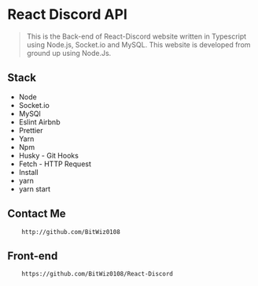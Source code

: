 # React Discord API

> This is the Back-end of React-Discord website written in Typescript using Node.js, Socket.io and MySQL.
This website is developed from ground up using Node.Js.

## Stack
- Node
- Socket.io
- MySQl
- Eslint Airbnb
- Prettier
- Yarn
- Npm
- Husky - Git Hooks
- Fetch - HTTP Request
- Install
- yarn
- yarn start

## Contact Me

        http://github.com/BitWiz0108

## Front-end
        https://github.com/BitWiz0108/React-Discord
